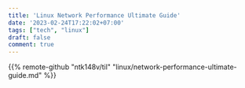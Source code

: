 ```yaml
---
title: 'Linux Network Performance Ultimate Guide'
date: '2023-02-24T17:22:02+07:00'
tags: ["tech", "linux"]
draft: false
comment: true
---
```


{{% remote-github "ntk148v/til" "linux/network-performance-ultimate-guide.md" %}}
